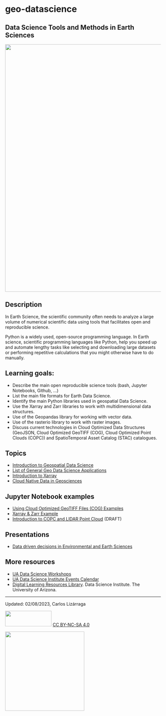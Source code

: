 # geo-datascience

 ## Data Science Tools and Methods in Earth Sciences
 
 <img src="https://images.unsplash.com/photo-1588252090896-fc811303a232?ixlib=rb-4.0.3&ixid=MnwxMjA3fDB8MHxwaG90by1wYWdlfHx8fGVufDB8fHx8&auto=format&fit=crop&w=1548&q=80" width=800>
 
## Description 

In Earth Science, the scientific community often needs to analyze a large volume of numerical scientific data using tools that facilitates open and reproducible science. 

Python is a widely used, open-source programming language. In Earth science, scientific programming languages like Python, help you speed up and automate lengthy tasks like selecting and downloading large datasets or performing repetitive calculations that you might otherwise have to do manually.

## Learning goals:
* Describe the main open reproducible science tools (bash, Jupyter Notebooks, Github, …)
* List the main file formats for Earth Data Science.
* Identify the main Python libraries used in geospatial Data Science. 
* Use the Xarray and Zarr libraries to work with multidimensional data structures.
* Use of the Geopandas library for working with vector data.
* Use of the rasterio library to work with raster images.
* Discuss current technologies in Cloud Optimized Data Structures (GeoJSON, Cloud Optimized GeoTIFF (COG), Cloud Optimized Point Clouds (COPC)) and SpatioTemporal Asset Catalog (STAC) catalogues. 

## Topics

 * [Introduction to Geospatial Data Science](https://github.com/clizarraga-UAD7/geo-datascience2/blob/main/docs/intro-geo-data-sci.md)
 * [List of General Geo Data Science Applications](https://github.com/clizarraga-UAD7/geo-datascience2/blob/main/docs/geo-ds-reads.md)
 * [Introduction to Xarray](https://github.com/clizarraga-UAD7/geo-datascience2/blob/main/docs/intro-xarray.md)
 * [Cloud Native Data in Geosciences](https://github.com/clizarraga-UAD7/geo-datascience2/blob/main/docs/cloud-native-data.md)
 
 ## Jupyter Notebook examples
 
 * [Using Cloud Optimized GeoTIFF Files (COG) Examples](https://github.com/clizarraga-UAD7/Notebooks/blob/main/CloudNativeDataExamples1.ipynb)
 * [Xarray & Zarr Example](https://github.com/clizarraga-UAD7/Notebooks/blob/main/XarrayZarrExample1.ipynb)
 * [Introduction to COPC and LIDAR Point Cloud](https://github.com/clizarraga-UAD7/Notebooks/blob/main/IntroCOPC_LIDARPointCloud.ipynb) (DRAFT)
 
 ## Presentations
 * [Data driven decisions in Environmental and Earth Sciences](https://docs.google.com/presentation/d/1iEqEn1BF6Wb9GwYBOXfVKiXJqjHSUGhLvRH9m6kqQQg/edit?usp=sharing)
 
 ## More resources
 * [UA Data Science Workshops](https://github.com/clizarraga-UAD7/Workshops/wiki)
 * [UA Data Science Institute Events Calendar](https://datascience.arizona.edu/calendar)
 * [Digital Learning Resources Library](https://github.com/ua-data7/LearningResources/wiki). Data Science Institute. The University of Arizona.
 
***

Updated: 02/08/2023, Carlos Lizárraga

<img src="https://upload.wikimedia.org/wikipedia/commons/thumb/4/4b/CC_BY-NC-SA.svg/800px-CC_BY-NC-SA.svg.png?20181117113353" width="150" height="50"/> [CC BY-NC-SA 4.0](https://creativecommons.org/licenses/by-nc-sa/4.0/)


[<img src="https://datascience.arizona.edu/sites/default/files/Data%20Science%20Institute_Webheader%20%281%29.svg" width="256">](https://datascience.arizona.edu)




